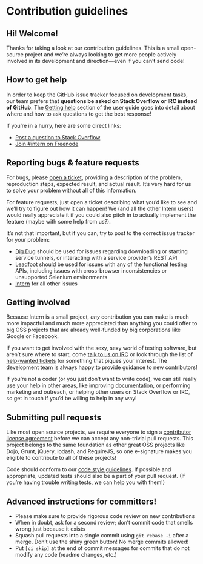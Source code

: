 Contribution guidelines
=======================

## Hi! Welcome!

Thanks for taking a look at our contribution guidelines. This is a small open-source project and we’re always looking
to get more people actively involved in its development and direction—even if you can’t send code!

## How to get help

In order to keep the GitHub issue tracker focused on development tasks, our team prefers that **questions be asked on
Stack Overflow or IRC instead of GitHub**. The [Getting help](https://theintern.github.io/intern/#getting-help) section
of the user guide goes into detail about where and how to ask questions to get the best response!

If you’re in a hurry, here are some direct links:

* [Post a question to Stack Overflow](http://stackoverflow.com/questions/ask?tags=intern)
* [Join #intern on Freenode](https://webchat.freenode.net/?channels=intern)

## Reporting bugs & feature requests

For bugs, please [open a ticket](https://github.com/theintern/intern/issues/new?body=Description:%0A%0ASteps+to+reproduce:%0A%0A1.%20%E2%80%A6%0A2.%20%E2%80%A6%0A3.%20%E2%80%A6%0A%0AExpected%20result:%0AActual%20result:%0A%0AIntern%20version:%0A%0AAny%20additional%20information:),
providing a description of the problem, reproduction steps, expected result, and actual result. It’s very hard for us
to solve your problem without all of this information.

For feature requests, just open a ticket describing what you’d like to see and we’ll try to figure out how it can
happen! We (and all the other Intern users) would really appreciate it if you could also pitch in to actually implement
the feature (maybe with some help from us?).

It’s not that important, but if you can, try to post to the correct issue tracker for your problem:

* [Dig Dug](https://github.com/theintern/digdug/issues) should be used for issues regarding downloading or starting
  service tunnels, or interacting with a service provider’s REST API
* [Leadfoot](https://github.com/theintern/leadfoot/issues) should be used for issues with any of the functional
  testing APIs, including issues with cross-browser inconsistencies or unsupported Selenium environments
* [Intern](https://github.com/theintern/intern/issues) for all other issues

## Getting involved

Because Intern is a small project, *any* contribution you can make is much more impactful and much more appreciated
than anything you could offer to big OSS projects that are already well-funded by big corporations like Google or
Facebook.

If you want to get involved with the sexy, sexy world of testing software, but aren’t sure where to start, come
[talk to us on IRC](irc://irc.freenode.net/intern) or look through the list of
[help-wanted tickets](https://github.com/theintern/intern/labels/help-wanted) for something that piques your interest.
The development team is always happy to provide guidance to new contributors!

If you’re not a coder (or you just don’t want to write code), we can still really use your help in other areas, like
improving [documentation](https://github.com/theintern/intern/tree/gh-pages), or performing marketing and outreach, or
helping other users on Stack Overflow or IRC, so get in touch if you’d be willing to help in any way!

## Submitting pull requests

Like most open source projects, we require everyone to sign a
[contributor license agreement](https://contribute.jquery.org/CLA/) before we can accept any non-trivial
pull requests. This project belongs to the same foundation as other great OSS projects like Dojo, Grunt, jQuery,
lodash, and RequireJS, so one e-signature makes you eligible to contribute to all of these projects!

Code should conform to our [code style guidelines](https://github.com/sitepen/.jshintrc). If possible and
appropriate, updated tests should also be a part of your pull request. (If you’re having trouble writing tests, we can
help you with them!)

## Advanced instructions for committers!

* Please make sure to provide rigorous code review on new contributions
* When in doubt, ask for a second review; don’t commit code that smells wrong just because it exists
* Squash pull requests into a single commit using `git rebase -i` after a merge. Don’t use the shiny green button!
  No merge commits allowed!
* Put `[ci skip]` at the end of commit messages for commits that do not modify any code (readme changes, etc.)
